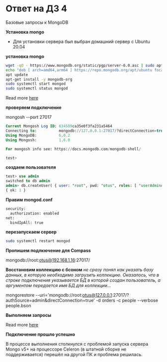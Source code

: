 # Ответ на ДЗ 4
Базовые запросы к MongoDB

**Установка mongo**
* Для установки сервера был выбран домашний сервер с Ubuntu 20.04

**установка mongo**
```bash
wget -qO - https://www.mongodb.org/static/pgp/server-6.0.asc | sudo apt-key add -
echo "deb [ arch=amd64,arm64 ] https://repo.mongodb.org/apt/ubuntu focal/mongodb-org/6.0 multiverse" | sudo tee /etc/apt/sources.list.d/mongodb-org-6.0.list
apt update
apt-get install -y mongodb-org
sudo systemctl start mongod
sudo systemctl status mongod
```

Read more [here](./lesson04.log)

**проверяем подключение**

mongosh --port 27017

```sql
Current Mongosh Log ID: 634509ca35e0f3fa231a5464
Connecting to:          mongodb://127.0.0.1:27017/?directConnection=true&serverSelectionTimeoutMS=2000&appName=mongosh+1.6.0
Using MongoDB:          6.0.2
Using Mongosh:          1.6.0

For mongosh info see: https://docs.mongodb.com/mongodb-shell/

test>
```

**создаем пользователя**
```sql
test> use admin
switched to db admin
admin> db.createUser( { user: "root", pwd: "otus", roles: [ "userAdminAnyDatabase", "dbAdminAnyDatabase", "readWriteAnyDatabase" ] } )
{ ok: 1 }
```

**Правим mongod.conf**
```bash
security:
  authorization: enabled
net:  
  bindIpAll: true
```

**перезапускаем сервер**

```bash
sudo systemctl restart mongod
```

**Пропишем подлкючение для Compass**

mongodb://root:otus@192.168.1.16:27017/

**Восстановим коллекцию с бсоном**
_не сразу понял как указать базу данных, в которую необходимо загрузить коллекцию. Оказалось, что в строке подключения указывается БД в которой создан пользователь, а аргументом передается имя БД для коллекции..._

mongorestore --uri='mongodb://root:otus@127.0.0.1:27017/?authSource=admin&directConnection=true' -d orders -c people --verbose people.bson

**Выполняем запросы**

Read more [here](./lesson04_crud.log)



**Подключение прошло успешно**

В процессе выполнения столкнулся с проблемой запуска сервера Mongo v5+ на процессоре Celeron (в штатной сборке не поддерживается) перешёл на другой ПК и проблема решилась.
